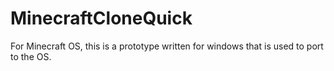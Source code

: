 # MinecraftCloneQuick
For Minecraft OS, this is a prototype written for windows that is used to port to the OS.
